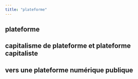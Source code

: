 ```yaml
---
title: "plateforme"
---
```


## plateforme

## capitalisme de plateforme et plateforme capitaliste

## vers une plateforme numérique publique
